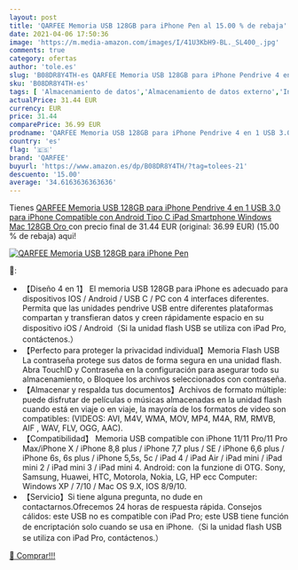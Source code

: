 ```yaml
---
layout: post
title: 'QARFEE Memoria USB 128GB para iPhone Pen al 15.00 % de rebaja'
date: 2021-04-06 17:50:36
image: 'https://m.media-amazon.com/images/I/41U3KbH9-BL._SL400_.jpg'
comments: true
category: ofertas
author: 'tole.es'
slug: 'B08DR8Y4TH-es QARFEE Memoria USB 128GB para iPhone Pendrive 4 en 1 USB...'
sku: 'B08DR8Y4TH-es'
tags: [ 'Almacenamiento de datos','Almacenamiento de datos externo','Informática','Memorias USB','ipad','iphone','qarfee', ]
actualPrice: 31.44 EUR
currency: EUR
price: 31.44
comparePrice: 36.99 EUR
prodname: 'QARFEE Memoria USB 128GB para iPhone Pendrive 4 en 1 USB 3.0 para iPhone Compatible con Android Tipo C iPad Smartphone Windows Mac  128GB  Oro '
country: 'es'
flag: '🇪🇸'
brand: 'QARFEE'
buyurl: 'https://www.amazon.es/dp/B08DR8Y4TH/?tag=tolees-21'
descuento: '15.00'
average: '34.6163636363636'
---
```


Tienes [QARFEE Memoria USB 128GB para iPhone Pendrive 4 en 1 USB 3.0 para iPhone Compatible con Android Tipo C iPad Smartphone Windows Mac  128GB  Oro ](https://www.amazon.es/dp/B08DR8Y4TH/?tag=tolees-21) con precio final de  31.44 EUR (original: 36.99 EUR) (15.00 %  de rebaja) aqui!

[![QARFEE Memoria USB 128GB para iPhone Pen](https://m.media-amazon.com/images/I/41U3KbH9-BL._SL400_.jpg)](https://www.amazon.es/dp/B08DR8Y4TH/?tag=tolees-21)

🔎:

- 【Diseño 4 en 1】 El memoria USB 128GB para iPhone es adecuado para dispositivos IOS / Android / USB C / PC con 4 interfaces diferentes. Permita que las unidades pendrive USB entre diferentes plataformas compartan y transfieran datos y creen rápidamente espacio en su dispositivo iOS / Android（Si la unidad flash USB se utiliza con iPad Pro, contáctenos.）
- 【Perfecto para proteger la privacidad individual】Memoria Flash USB La contraseña protege sus datos de forma segura en una unidad flash. Abra TouchID y Contraseña en la configuración para asegurar todo su almacenamiento, o Bloquee los archivos seleccionados con contraseña.
- 【Almacenar y respalda tus documentos】Archivos de formato múltiple: puede disfrutar de películas o músicas almacenadas en la unidad flash cuando está en viaje o en viaje, la mayoría de los formatos de video son compatibles: (VIDEOS: AVI, M4V, WMA, MOV, MP4, M4A, RM, RMVB, AIF , WAV, FLV, OGG, AAC).
- 【Compatibilidad】 Memoria USB compatible con iPhone 11/11 Pro/11 Pro Max/iPhone X / iPhone 8,8 plus / iPhone 7,7 plus / SE / iPhone 6,6 plus / iPhone 6s, 6s plus / iPhone 5,5s, 5c / iPad 4 / iPad Air / iPad mini / iPad mini 2 / iPad mini 3 / iPad mini 4. Android: con la funzione di OTG. Sony, Samsung, Huawei, HTC, Motorola, Nokia, LG, HP ecc Computer: Windows XP / 7/10 / Mac OS 9.X, IOS 8/9/10.
- 【Servicio】Si tiene alguna pregunta, no dude en contactarnos.Ofrecemos 24 horas de respuesta rápida. Consejos cálidos: este USB no es compatible con iPad Pro; este USB tiene función de encriptación solo cuando se usa en iPhone.（Si la unidad flash USB se utiliza con iPad Pro, contáctenos.）

[🛒 Comprar!!!](https://www.amazon.es/dp/B08DR8Y4TH/?tag=tolees-21)
